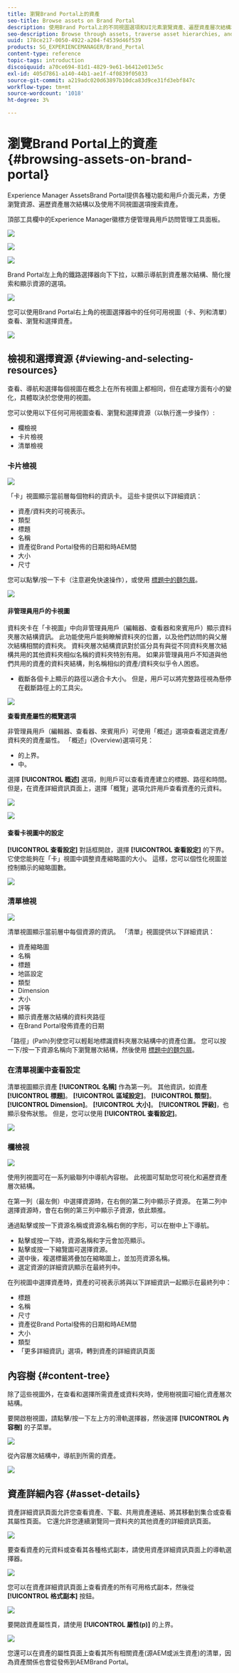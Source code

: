 ```yaml
---
title: 瀏覽Brand Portal上的資產
seo-title: Browse assets on Brand Portal
description: 使用Brand Portal上的不同視圖選項和UI元素瀏覽資產、遍歷資產層次結構和搜索資產。
seo-description: Browse through assets, traverse asset hierarchies, and search assets, using different view options and UI elements on Brand Portal.
uuid: 178ce217-0050-4922-a204-f4539d46f539
products: SG_EXPERIENCEMANAGER/Brand_Portal
content-type: reference
topic-tags: introduction
discoiquuid: a70ce694-81d1-4829-9e61-b6412e013e5c
exl-id: 405d7861-a140-44b1-ae1f-4f0839f05033
source-git-commit: a219adc020d63897b10dca83d9ce31fd3ebf847c
workflow-type: tm+mt
source-wordcount: '1018'
ht-degree: 3%

---
```


# 瀏覽Brand Portal上的資產 {#browsing-assets-on-brand-portal}

Experience Manager AssetsBrand Portal提供各種功能和用戶介面元素，方便瀏覽資源、遍歷資產層次結構以及使用不同視圖選項搜索資產。

頂部工具欄中的Experience Manager徽標方便管理員用戶訪問管理工具面板。

![](assets/aemlogo.png)

![](assets/admin-tools-panel-2.png)

![](assets/bp_subheader.png)

Brand Portal左上角的鐵路選擇器向下下拉，以顯示導航到資產層次結構、簡化搜索和顯示資源的選項。

![](assets/siderail-1.png)

您可以使用Brand Portal右上角的視圖選擇器中的任何可用視圖（卡、列和清單）查看、瀏覽和選擇資產。

![](assets/viewselector.png)

## 檢視和選擇資源 {#viewing-and-selecting-resources}

查看、導航和選擇每個視圖在概念上在所有視圖上都相同，但在處理方面有小的變化，具體取決於您使用的視圖。

您可以使用以下任何可用視圖查看、瀏覽和選擇資源（以執行進一步操作）:

* 欄檢視
* 卡片檢視
* 清單檢視

### 卡片檢視

![](assets/card-view.png)

「卡」視圖顯示當前層每個物料的資訊卡。 這些卡提供以下詳細資訊：

* 資產/資料夾的可視表示。
* 類型
* 標題
* 名稱
* 資產從Brand Portal發佈的日期和時AEM間
* 大小
* 尺寸

您可以點擊/按一下卡（注意避免快速操作），或使用 [標題中的麵包屑](https://experienceleague.adobe.com/docs/experience-manager-65/authoring/essentials/basic-handling.html)。

![](assets/cardquickactions.png)

#### 非管理員用戶的卡視圖

資料夾卡在「卡視圖」中向非管理員用戶（編輯器、查看器和來賓用戶）顯示資料夾層次結構資訊。 此功能使用戶能夠瞭解資料夾的位置，以及他們訪問的與父層次結構相關的資料夾。
資料夾層次結構資訊對於區分具有與從不同資料夾層次結構共用的其他資料夾相似名稱的資料夾特別有用。 如果非管理員用戶不知道與他們共用的資產的資料夾結構，則名稱相似的資產/資料夾似乎令人困惑。

* 截斷各個卡上顯示的路徑以適合卡大小。 但是，用戶可以將完整路徑視為懸停在截斷路徑上的工具尖。

![](assets/folder-hierarchy1.png)

**查看資產屬性的概覽選項**

非管理員用戶（編輯器、查看器、來賓用戶）可使用「概述」選項查看選定資產/資料夾的資產屬性。 「概述」(Overview)選項可見：

* 的上界。
* 中。

選擇 **[!UICONTROL 概述]** 選項，則用戶可以查看資產建立的標題、路徑和時間。 但是，在資產詳細資訊頁面上，選擇「概覽」選項允許用戶查看資產的元資料。

![](assets/overview-option.png)

![](assets/overview-rail-selector.png)

#### 查看卡視圖中的設定

**[!UICONTROL 查看設定]** 對話框開啟，選擇 **[!UICONTROL 查看設定]** 的下界。 它使您能夠在「卡」視圖中調整資產縮略圖的大小。 這樣，您可以個性化視圖並控制顯示的縮略圖數。

![](assets/cardviewsettings.png)

### 清單檢視

![](assets/list-view.png)

清單視圖顯示當前層中每個資源的資訊。 「清單」視圖提供以下詳細資訊：

* 資產縮略圖
* 名稱
* 標題
* 地區設定
* 類型
* Dimension
* 大小
* 評等
* 顯示資產層次結構的資料夾路徑
* 在Brand Portal發佈資產的日期

「路徑」(Path)列使您可以輕鬆地標識資料夾層次結構中的資產位置。 您可以按一下/按一下資源名稱向下瀏覽層次結構，然後使用 [標題中的麵包屑](https://experienceleague.adobe.com/docs/experience-manager-65/authoring/essentials/basic-handling.html)。

<!--
Comment Type: draft lastmodifiedby="mgulati" lastmodifieddate="2018-08-17T03:12:05.096-0400" type="annotation">Removed:- "Selecting assets in list view To select all items in the list, use the checkbox at the upper left of the list. When all items in the list are selected, this check box appears checked. To deselect all, click or tap the checkbox. When only some items are selected, it appears with a minus sign. To select all, click or tap the checkbox. To deselect all, click or tap the checkbox again. You can change the order of items using the dotted vertical bar at the far right of each item in the list. Tap/click the vertical selection bar and drag the item to a new position in the list."
 -->

### 在清單視圖中查看設定

清單視圖顯示資產 **[!UICONTROL 名稱]** 作為第一列。 其他資訊，如資產 **[!UICONTROL 標題]**。 **[!UICONTROL 區域設定]**。 **[!UICONTROL 類型]**。 **[!UICONTROL Dimension]**。 **[!UICONTROL 大小]**。 **[!UICONTROL 評級]**，也顯示發佈狀態。 但是，您可以使用 **[!UICONTROL 查看設定]**。

![](assets/list-view-setting.png)

### 欄檢視

![](assets/column-view.png)

使用列視圖可在一系列級聯列中導航內容樹。 此視圖可幫助您可視化和遍歷資產層次結構。

在第一列（最左側）中選擇資源時，在右側的第二列中顯示子資源。 在第二列中選擇資源時，會在右側的第三列中顯示子資源，依此類推。

通過點擊或按一下資源名稱或資源名稱右側的字形，可以在樹中上下導航。

* 點擊或按一下時，資源名稱和字元會加亮顯示。
* 點擊或按一下縮覽圖可選擇資源。
* 選中後，複選標籤將疊加在縮略圖上，並加亮資源名稱。
* 選定資源的詳細資訊顯示在最終列中。

在列視圖中選擇資產時，資產的可視表示將與以下詳細資訊一起顯示在最終列中：

* 標題
* 名稱
* 尺寸
* 資產從Brand Portal發佈的日期和時AEM間
* 大小
* 類型
* 「更多詳細資訊」選項，轉到資產的詳細資訊頁面

<!--
Comment Type: draft

<h3>Selecting Resources</h3>
-->

<!--
Comment Type: draft

<p>Selecting a specific resource depends on a combination of the view and the device:</p>
-->

<!--
Comment Type: draft

<table border="1" cellpadding="1" cellspacing="0" width="100%">
<tbody>
<tr>
<td> </td>
<td>Select</td>
<td>Deselect</td>
</tr>
<tr>
<td>Column View<br /> </td>
<td>
<ul>
<li>Desktop:<br /> Mouseover, then use the check mark quick action</li>
<li>Mobile device:<br /> Tap the thumbnail</li>
</ul> </td>
<td>
<ul>
<li>Desktop:<br /> Click the thumbnail</li>
<li>Mobile device:<br /> Tap the thumbnail</li>
</ul> </td>
</tr>
<tr>
<td>Card View<br /> </td>
<td>
<ul>
<li>Desktop:<br /> Mouseover, then use the check mark quick action</li>
<li>Mobile device:<br /> Tap-and-hold the card</li>
</ul> </td>
<td>
<ul>
<li>Desktop:<br /> Click the card</li>
<li>Mobile device:<br /> Tap the card</li>
</ul> </td>
</tr>
<tr>
<td>List View</td>
<td>
<ul>
<li>Desktop:<br /> Mouseover, then use the check mark quick action</li>
<li>Mobile device:<br /> Tap the thumbnail</li>
</ul> </td>
<td>
<ul>
<li>Desktop:<br /> Click the thumbnail</li>
<li>Mobile device:<br /> Tap the thumbnail</li>
</ul> </td>
</tr>
</tbody>
</table>
-->

<!--
Comment Type: draft

Deselecting All
-->

<!--
Comment Type: draft

<p>In all cases, as you select items the count of the items selected is displayed at the upper right of the toolbar.</p>
<p>You can deselect all items and exit selection mode by clicking or tapping the X next to the count.</p>
-->

<!--
Comment Type: draft

<p>In all views, all items can be deselected by tapping escape on the keyboard if you are using a desktop device.</p>
-->

## 內容樹 {#content-tree}

除了這些視圖外，在查看和選擇所需資產或資料夾時，使用樹視圖可細化資產層次結構。

要開啟樹視圖，請點擊/按一下左上方的滑軌選擇器，然後選擇 **[!UICONTROL 內容樹]** 的子菜單。

![](assets/contenttree.png)

從內容層次結構中，導航到所需的資產。

![](assets/content-tree.png)

## 資產詳細內容 {#asset-details}

資產詳細資訊頁面允許您查看資產、下載、共用資產連結、將其移動到集合或查看其屬性頁面。 它還允許您連續瀏覽同一資料夾的其他資產的詳細資訊頁面。

![](assets/asset-detail.png)

要查看資產的元資料或查看其各種格式副本，請使用資產詳細資訊頁面上的導軌選擇器。

![](assets/asset-overview.png)

您可以在資產詳細資訊頁面上查看資產的所有可用格式副本，然後從 **[!UICONTROL 格式副本]** 按鈕。

![](assets/renditions.png)

<!-- removed as it is fixed in 2022.02.0 release
>[!CAUTION]
>
>(**Experience Manager Assets as a Cloud Service** only) The following known issues will be fixed in the upcoming release:
>
>The **[!UICONTROL Renditions]** panel does not list all the static renditions of the assets that are published to Brand Portal after December 16, 2021.
>
>The **[!UICONTROL Renditions]** panel lists the smart crop renditions of the asset, however, the user cannot preview or download the smart crop renditions.
-->

要開啟資產屬性頁，請使用 **[!UICONTROL 屬性(p)]** 的上界。

![](assets/asset-properties.png)

您還可以在資產的屬性頁面上查看其所有相關資產(源AEM或派生資產)的清單，因為資產關係也會從發佈到AEMBrand Portal。
